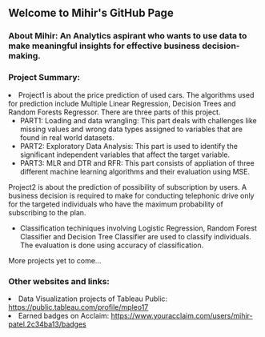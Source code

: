 ## Welcome to Mihir's GitHub Page
<h3>About Mihir: An Analytics aspirant who wants to use data to make meaningful insights for effective business decision-making. <h3>
  
<h3 color = Bu >Project Summary:</h3>
<p><li>Project1 is about the price prediction of used cars. The algorithms used for prediction include Multiple Linear Regression, Decision Trees and Random Forests Regressor. 
     There are three parts of this project.
<ul>
<li>PART1: Loading and data wrangling: This part deals with challenges like missing values and wrong data types assigned to variables that are found in real world datasets.</li>
<li>PART2: Exploratory Data Analysis: This part is used to identify the significant independent variables that affect the target variable.</li>
<li>PART3: MLR and DTR and RFR: This part consists of appliation of three different machine learning algorithms and their evaluation using MSE.</li></ul></li></p>

<p>Project2 is about the prediction of possibility of subscription by users. A business decision is required to make for conducting telephonic drive only for the targeted individuals who have the maximum probability of subscribing to the plan.</p>
<ul><li>Classification techiniques involving Logistic Regression, Random Forest Classifier and Decision Tree Classifier are used to classify individuals. The evaluation is done using accuracy of classification.</li></ul>

<p> More projects yet to come... </p>
<h3>Other websites and links:</h3>
<li>Data Visualization projects of Tableau Public: <a href="https://public.tableau.com/profile/mpleo17" target="_blank">https://public.tableau.com/profile/mpleo17</a></li>
<li>Earned badges on Acclaim: <a href="https://www.youracclaim.com/users/mihir-patel.2c34ba13/badges" target="_blank">https://www.youracclaim.com/users/mihir-patel.2c34ba13/badges</a></li>
